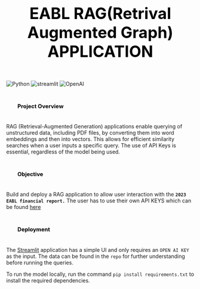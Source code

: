 ## <div style="padding: 35px;color:white;margin:10;font-size:200%;text-align:center;display:fill;border-radius:10px;overflow:hidden;background-image: url(https://images.pexels.com/photos/7078619/pexels-photo-7078619.jpeg?auto=compress&cs=tinysrgb&w=1260&h=750&dpr=1)"><b><span style='color:black'><strong> EABL RAG(Retrival Augmented Graph) APPLICATION </strong></span></b> </div> 

![Python](https://img.shields.io/badge/Python-3776AB?logo=python&logoColor=fff&style=for-the-badge)
![streamlit](https://img.shields.io/badge/Streamlit-FF4B4B?logo=streamlit&logoColor=fff&style=for-the-badge)
![OpenAI](https://img.shields.io/badge/OpenAI-412991?logo=openai&logoColor=fff&style=for-the-badge)

### <div style="padding: 20px;color:white;margin:10;font-size:90%;text-align:left;display:fill;border-radius:10px;overflow:hidden;background-image: url(https://w0.peakpx.com/wallpaper/957/661/HD-wallpaper-white-marble-white-stone-texture-marble-stone-background-white-stone.jpg)"><b><span style='color:black'> Project Overview</span></b> </div>

RAG (Retrieval-Augmented Generation) applications enable querying of unstructured data, including PDF files, by converting them into word embeddings and then into vectors. This allows for efficient similarity searches when a user inputs a specific query. The use of API Keys is essential, regardless of the model being used.

### <div style="padding: 20px;color:white;margin:10;font-size:90%;text-align:left;display:fill;border-radius:10px;overflow:hidden;background-image: url(https://w0.peakpx.com/wallpaper/957/661/HD-wallpaper-white-marble-white-stone-texture-marble-stone-background-white-stone.jpg)"><b><span style='color:black'> Objective</span></b> </div>

Build and deploy a RAG application to allow user interaction with the **`2023 EABL financial report.`**
The user has to use their own API KEYS which can be found [here](https://platform.openai.com/api-keys)

### <div style="padding: 20px;color:white;margin:10;font-size:90%;text-align:left;display:fill;border-radius:10px;overflow:hidden;background-image: url(https://w0.peakpx.com/wallpaper/957/661/HD-wallpaper-white-marble-white-stone-texture-marble-stone-background-white-stone.jpg)"><b><span style='color:black'> Deployment</span></b> </div>

The [Streamlit](https://eabl-rag-application-lubbmb9wvwgos3jegn4xwe.streamlit.app/) application has a simple UI and only requires an `OPEN AI KEY` as the input. The data can be found in the `repo` for further understanding before running the queries. 

To run the model locally, run the command `pip install requirements.txt` to install the required dependencies. 

